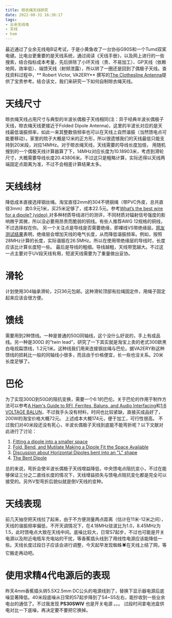 ```yaml
---
title: 晾衣绳天线研究
date: 2022-08-31 16:38:17
tags:
- 业余无线电
- 天线
- ham
---
```


最近通过了业余无线电B证考试，于是小黄鱼收了一台协谷G90S和一个Tumd双桨电键。比电台更重要的是天线系统，通过阅读《天线手册》，以及网上进行的一些搜索，结合指标成本考量，先后排除了小环天线（贵、不易加工）、GP天线（依赖地网，效率低）、端馈天线（射频泄露），所以转了一圈还是回到了偶极子天线。查找资料过程中，** Robert Victor, VA2ERY** 撰写的[The Clothesline Antenna](http://www.w1npp.org/events/2010/2010-f~1/antennas/wire/980705~1.PDF)提供了宝贵参考。结合该文，我们来研究一下如何自制晾衣绳天线。

# 天线尺寸
晾衣绳天线占用尺寸与典型的半波长偶极子天线相同(注：异于经典半波长偶极子天线，晾衣绳天线更接近于Folded Dipole Antenna)，这里的半波长对应的是天线最低谐振频率，如此一来其整数倍频率也可以在天线上自然谐振（当然馈电点可能要移动）。家里的院子大概是12米的正方形，所以很遗憾我们的天线最低只能支持到20米段，对应14MHz。对于晾衣绳天线，天线需要的导线长度加倍，
用随机搜到的一个偶极天线计算器算了下，14MHz对应长度为10.18903米，考虑到滑轮尺寸，大概需要导线长度20.43806米。不过这只是粗略计算，实际还得以天线两端固定点距离为准，不过不会相差计算结果太多。
# 天线线材
降低成本直接选择钢丝绳。淘宝直径2mm的304不锈钢绳（带PVC外皮，总共直径3mm）卖0.9元1米，买25米足够了，成本22.5元。参考[What’s the best wire for a dipole? (video) ](https://sz1a.org/en/featured-articles/whats-the-best-wire-for-a-dipole-video/)对多种材质导线进行的测评，不同材质对辐射信号强度的影响微乎其微，所以没必要用昂贵而脆弱的铜线。有些人推荐AWG 12规格的铜线，不过选择权在你。
另一个关注点是导线是否需要绝缘，即裸线VS带绝缘层。[网友测试结果](https://www.reddit.com/r/amateurradio/comments/2pehn5/solid_bare_wire_vs_insulated_wire_elements_thick/)表明，绝缘层会增加天线的电气长度，从而降低谐振频率。例如，按照28MHz计算的长度，实际谐振在26.5MHz。所以在使用带绝缘层的导线时，长度应该比计算长度短一些。
最后是导线的粗细。导线越粗，天线带宽越大。不过这一点主要对于UV段天线有用，短波天线需要为了重量做出妥协。
# 滑轮
计划使用304轴承滑轮，2只36元包邮。这种滑轮顶部有拉绳固定件，用绳子固定起来应该会很方便。
# 馈线
需要用到2种馈线。一种是普通的50Ω同轴线，这个没什么好说的，手上有成品线。另一种是300Ω	的“twin lead”，研究了一下其实就是淘宝上卖的老式300欧黑白电视扁馈线，1.2元1米。这种线我们用来连接钢丝绳与巴伦。据VA2ERY称这种馈线的损耗比一般的同轴线小很多，而且由于价格便宜，长一些也没关系。20米长度足够了。
# 巴伦
为了实现300Ω到50Ω的阻抗变换，需要一个6:1的巴伦。关于巴伦的作用于制作方法可以参考[A Ham's Guide to RFI, Ferrites, Baluns, and Audio Interfacing](https://citeseerx.ist.psu.edu/viewdoc/download?doi=10.1.1.192.3155&rep=rep1&type=pdf)和[1:6 VOLTAGE BALUN](https://vk6ysf.com/balun_6-1.htm)，不过我手头没有材料，时间也比较紧缺，直接买成品好了，200W的淘宝价格大概72元。
上述成本大概174元，便于加工，可行性很高。
不过我们对40米段还没有死心，半波长偶极子天线到底能不能弯折呢？以下文献对此进行了讨论：
1. [Fitting a dipole into a smaller space](https://dailyantenna.blogspot.com/2019/03/fitting-dipole-into-smaller-space.html)
2. [Fold, Bend, and Mutilate Making a Dipole Fit the Space Available](http://webclass.org/k5ijb/antennas/Fold-Bend-and-Mutilate.htm)
3. [Discussion about Horizontal Dipoles bent into an "L" shape](https://www.qsl.net/kk4obi/Center-fed%20L-Dipoles%20Horizontal.html)
4. [The Bent Dipole](https://www.nonstopsystems.com/radio/pdf-ant/article-bnt-dipole.pdf)

总的来说，弯折会使半波长偶极子天线增益降低，中央馈电点阻抗变小，不过在能够保证三分之二直线长度的情况下，天线增益损失与馈电点阻抗变化都是完全可以接受的。另外V型弯折后貌似就是倒V天线的变种。
# 天线表现
前几天抽空把天线拉了起来，由于不方便测量两点距离（估计在11米-12米之间），天线的谐振频率偏低，不开天调情况下，在4.18MHz驻波比为1.0，8.45MHz为1.5，此时馈电点大致在天线中间。底噪比较大，日常S7起步，不过也可能是开关电源以及附近电瓶车充电站的干扰，等香蕉插头线到了用线性电源应该能降低一些。天线长度过段日子应该会进行调整，今天起早发现蜘蛛🕷在天线上结了网，等它搬走再动吧。

# 使用求精4代电源后的表现
昨天4mm香蕉插头转5.5X2.5mm DC公头的电源线到了，替换下显示器电源后底噪显著降低。40米段底噪从日常的S7起步降到了S4~S5左右，能抄收到一些业余电台的通信了。不过我发现 **PS30SWIV** 也是开关电源 。。。 过段时间拿电池盒供电对比一下底噪，再决定要不要把它换掉。

